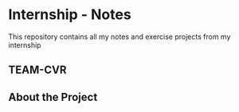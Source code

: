# Internship - Notes

This repository contains all my notes and exercise projects from my internship

## TEAM-CVR

## About the Project

